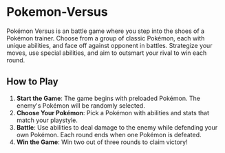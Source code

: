 # Pokemon-Versus
Pokémon Versus is an battle game where you step into the shoes of a Pokémon trainer. Choose from a group of classic Pokémon, each with unique abilities, and face off against opponent in battles. Strategize your moves, use special abilities, and aim to outsmart your rival to win each round.

## How to Play
1. **Start the Game**: The game begins with preloaded Pokémon. The enemy's Pokémon will be randomly selected.
2. **Choose Your Pokémon**: Pick a Pokémon with abilities and stats that match your playstyle.
3. **Battle**: Use abilities to deal damage to the enemy while defending your own Pokémon. Each round ends when one Pokémon is defeated.
4. **Win the Game**: Win two out of three rounds to claim victory!
